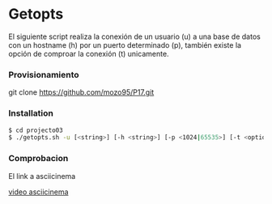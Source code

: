 # Getopts

El siguiente script realiza la conexión de un usuario (u) a una base de datos 
con un hostname (h) por un puerto determinado (p), también existe la opción 
de comproar la conexión (t) unicamente.

### Provisionamiento

git clone https://github.com/mozo95/P17.git

### Installation

```sh
$ cd projecto03
$ ./getopts.sh -u [<string>] [-h <string>] [-p <1024|65535>] [-t <optional/check connection>]
```

### Comprobacion

El link a asciicinema

[video asciicinema]()
